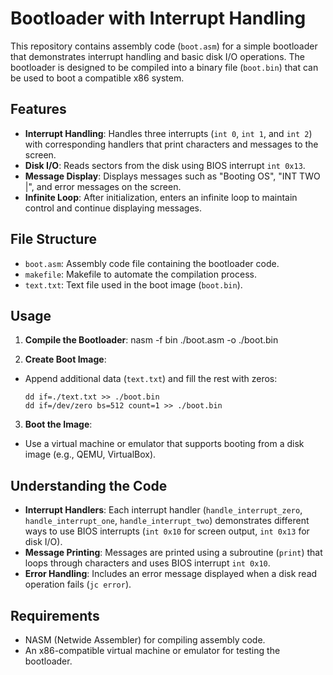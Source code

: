 # Bootloader with Interrupt Handling

This repository contains assembly code (`boot.asm`) for a simple bootloader that demonstrates interrupt handling and basic disk I/O operations. The bootloader is designed to be compiled into a binary file (`boot.bin`) that can be used to boot a compatible x86 system.

## Features

- **Interrupt Handling**: Handles three interrupts (`int 0`, `int 1`, and `int 2`) with corresponding handlers that print characters and messages to the screen.
- **Disk I/O**: Reads sectors from the disk using BIOS interrupt `int 0x13`.
- **Message Display**: Displays messages such as "Booting OS", "INT TWO |", and error messages on the screen.
- **Infinite Loop**: After initialization, enters an infinite loop to maintain control and continue displaying messages.

## File Structure

- `boot.asm`: Assembly code file containing the bootloader code.
- `makefile`: Makefile to automate the compilation process.
- `text.txt`: Text file used in the boot image (`boot.bin`).

## Usage

1. **Compile the Bootloader**:
nasm -f bin ./boot.asm -o ./boot.bin


2. **Create Boot Image**:
- Append additional data (`text.txt`) and fill the rest with zeros:
  ```
  dd if=./text.txt >> ./boot.bin
  dd if=/dev/zero bs=512 count=1 >> ./boot.bin
  ```

3. **Boot the Image**:
- Use a virtual machine or emulator that supports booting from a disk image (e.g., QEMU, VirtualBox).

## Understanding the Code

- **Interrupt Handlers**: Each interrupt handler (`handle_interrupt_zero`, `handle_interrupt_one`, `handle_interrupt_two`) demonstrates different ways to use BIOS interrupts (`int 0x10` for screen output, `int 0x13` for disk I/O).
- **Message Printing**: Messages are printed using a subroutine (`print`) that loops through characters and uses BIOS interrupt `int 0x10`.
- **Error Handling**: Includes an error message displayed when a disk read operation fails (`jc error`).

## Requirements

- NASM (Netwide Assembler) for compiling assembly code.
- An x86-compatible virtual machine or emulator for testing the bootloader.
